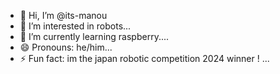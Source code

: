 - 👋 Hi, I’m @its-manou
- 👀 I’m interested in robots...
- 🌱 I’m currently learning raspberry....
- 😄 Pronouns: he/him...
- ⚡ Fun fact: im the japan robotic competition 2024 winner ! ...

<!---
its-manou/its-manou is a ✨ special ✨ repository because its `README.md` (this file) appears on your GitHub profile.
You can click the Preview link to take a look at your changes.
--->
